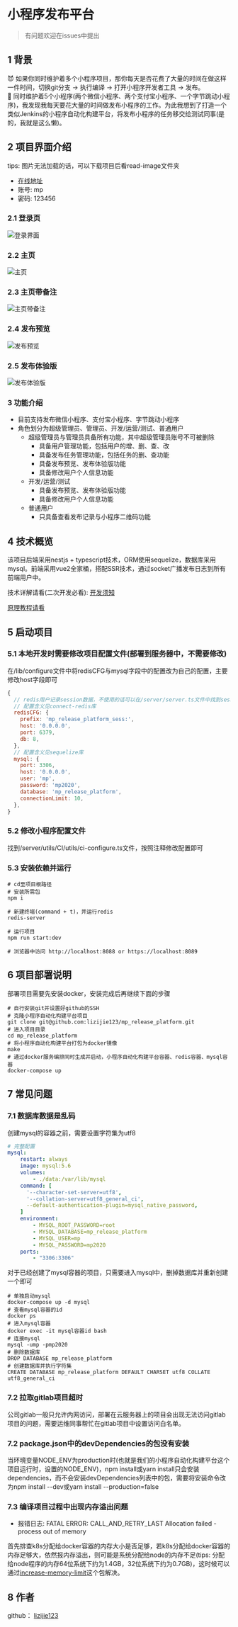 # 小程序发布平台

> 有问题欢迎在issues中提出

## 1 背景

  😈 如果你同时维护着多个小程序项目，那你每天是否花费了大量的时间在做这样一件时间，切换git分支 -> 执行编译 -> 打开小程序开发者工具 -> 发布。 <br>
  🧐 同时维护着5个小程序(两个微信小程序、两个支付宝小程序、一个字节跳动小程序)，我发现我每天要花大量的时间做发布小程序的工作。为此我想到了打造一个类似Jenkins的小程序自动化构建平台，将发布小程序的任务移交给测试同事(是的，我就是这么懒)。 <br>

## 2 项目界面介绍

tips: 图片无法加载的话，可以下载项目后看read-image文件夹

* [在线地址](https://www.lizijie.cn)
* 账号: mp
* 密码: 123456

### 2.1 登录页

![登录界面](./read-image/login.jpg)

### 2.2 主页

![主页](./read-image/main.jpg)

### 2.3 主页带备注

![主页带备注](./read-image/main-remark.jpg)

### 2.4 发布预览

![发布预览](./read-image/preview.jpg)

### 2.5 发布体验版

![发布体验版](./read-image/upload.jpg)

### 3 功能介绍

- 目前支持发布微信小程序、支付宝小程序、字节跳动小程序
- 角色划分为超级管理员、管理员、开发/运营/测试、普通用户
  - 超级管理员与管理员具备所有功能，其中超级管理员账号不可被删除
    - 具备用户管理功能，包括用户的增、删、查、改
    - 具备发布任务管理功能，包括任务的删、查功能
    - 具备发布预览、发布体验版功能
    - 具备修改用户个人信息功能
  - 开发/运营/测试
    - 具备发布预览、发布体验版功能
    - 具备修改用户个人信息功能
  - 普通用户
    - 只具备查看发布记录与小程序二维码功能

## 4 技术概览

该项目后端采用nestjs + typescript技术，ORM使用sequelize，数据库采用mysql。前端采用vue2全家桶，搭配SSR技术，通过socket广播发布日志到所有前端用户中。 <br>

技术详解请看(二次开发必看): [开发须知](./开发须知.md)

[原理教程请看](https://juejin.cn/post/6896823039099731975)

## 5 启动项目

### 5.1 本地开发时需要修改项目配置文件(部署到服务器中，不需要修改)

在/lib/configure文件中将redisCFG与mysql字段中的配置改为自己的配置，主要修改host字段即可

```js
{
  // redis用户记录session数据，不使用的话可以在/server/server.ts文件中找到session中间件，并注释掉store字段，即可删除所有与redisCFG配置相关的内容
  // 配置含义见connect-redis库
  redisCFG: {
    prefix: 'mp_release_platform_sess:',
    host: '0.0.0.0',
    port: 6379,
    db: 8,
  },
  // 配置含义见sequelize库
  mysql: {
    port: 3306,
    host: '0.0.0.0',
    user: 'mp',
    password: 'mp2020',
    database: 'mp_release_platform',
    connectionLimit: 10,
  },
}
```

### 5.2 修改小程序配置文件

找到/server/utils/CI/utils/ci-configure.ts文件，按照注释修改配置即可

### 5.3 安装依赖并运行

```shell
# cd至项目根路径
# 安装所需包
npm i

# 新建终端(command + t)，并运行redis
redis-server

# 运行项目
npm run start:dev

# 浏览器中访问 http://localhost:8088 or https://localhost:8089
```

## 6 项目部署说明

部署项目需要先安装docker，安装完成后再继续下面的步骤

```shell
# 自行安装git并设置好github的SSH
# 克隆小程序自动化构建平台项目
git clone git@github.com:lizijie123/mp_release_platform.git
# 进入项目目录
cd mp_release_platform
# 将小程序自动化构建平台打包为docker镜像
make
# 通过docker服务编排同时生成并启动，小程序自动化构建平台容器、redis容器、mysql容器
docker-compose up
```

## 7 常见问题

### 7.1 数据库数据是乱码

创建mysql的容器之前，需要设置字符集为utf8

```yaml
# 完整配置
mysql:
    restart: always
    image: mysql:5.6
    volumes:
        - ./data:/var/lib/mysql
    command: [
      '--character-set-server=utf8',
      '--collation-server=utf8_general_ci',
      --default-authentication-plugin=mysql_native_password,
    ]
    environment:
        - MYSQL_ROOT_PASSWORD=root
        - MYSQL_DATABASE=mp_release_platform
        - MYSQL_USER=mp
        - MYSQL_PASSWORD=mp2020
    ports:
        - "3306:3306"
```

对于已经创建了mysql容器的项目，只需要进入mysql中，删掉数据库并重新创建一个即可

```shell
# 单独启动mysql
docker-compose up -d mysql
# 查看mysql容器的id
docker ps
# 进入mysql容器
docker exec -it mysql容器id bash
# 连接mysql
mysql -ump -pmp2020
# 删除数据库
DROP DATABASE mp_release_platform
# 创建数据库并执行字符集
CREATE DATABASE mp_release_platform DEFAULT CHARSET utf8 COLLATE utf8_general_ci
```

### 7.2 拉取gitlab项目超时

公司gitlab一般只允许内网访问，部署在云服务器上的项目会出现无法访问gitlab项目的问题，需要运维同事帮忙在gitlab项目中设置访问白名单。

### 7.2 package.json中的devDependencies的包没有安装

当环境变量NODE_ENV为production时(也就是我们的小程序自动化构建平台这个项目运行时，设置的NODE_ENV)，npm install或yarn install只会安装dependencies，而不会安装devDependencies列表中的包，需要将安装命令改为npm install --dev或yarn install --production=false

### 7.3 编译项目过程中出现内存溢出问题

* 报错日志: FATAL ERROR: CALL_AND_RETRY_LAST Allocation failed - process out of memory

首先排查k8s分配给docker容器的内存大小是否足够，若k8s分配给docker容器的内存足够大，依然报内存溢出，则可能是系统分配给node的内存不足(tips: 分配给node程序的内存64位系统下约为1.4GB，32位系统下约为0.7GB)，这时候可以通过[increase-memory-limit](https://www.npmjs.com/package/increase-memory-limit)这个包解决。

## 8 作者

github： [lizijie123](https://github.com/lizijie123)
